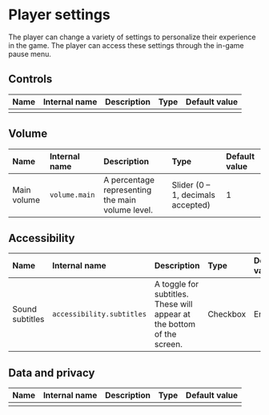# Player settings
The player can change a variety of settings to personalize their experience in the game. The player can access these settings through the in-game pause menu.

## Controls
<table>
  <thead>
    <th align="left">Name</th>
    <th align="left">Internal name</th>
    <th align="left">Description</th>
    <th align="left">Type</th>
    <th align="left">Default value</th>
  </thead>
  <tbody>
    <tr>
      <td></td>
      <td></td>
      <td></td>
      <td></td>
      <td></td>
    </tr>
  </tbody>
</table>

## Volume
<table>
  <thead>
    <th align="left">Name</th>
    <th align="left">Internal name</th>
    <th align="left">Description</th>
    <th align="left">Type</th>
    <th align="left">Default value</th>
  </thead>
  <tbody>
    <tr>
      <td>Main volume</td>
      <td><code>volume.main</code></td>
      <td>A percentage representing the main volume level.</td>
      <td>Slider (0 – 1, decimals accepted)</td>
      <td>1</td>
    </tr>
  </tbody>
</table>

## Accessibility
<table>
  <thead>
    <th align="left">Name</th>
    <th align="left">Internal name</th>
    <th align="left">Description</th>
    <th align="left">Type</th>
    <th align="left">Default value</th>
  </thead>
  <tbody>
    <tr>
      <td>Sound subtitles</td>
      <td><code>accessibility.subtitles</code></td>
      <td>A toggle for subtitles. These will appear at the bottom of the screen.</td>
      <td>Checkbox</td>
      <td>Enabled</td>
    </tr>
  </tbody>
</table>

## Data and privacy
<table>
  <thead>
    <th align="left">Name</th>
    <th align="left">Internal name</th>
    <th align="left">Description</th>
    <th align="left">Type</th>
    <th align="left">Default value</th>
  </thead>
  <tbody>
    <tr>
      <td></td>
      <td></td>
      <td></td>
      <td></td>
      <td></td>
    </tr>
  </tbody>
</table>
